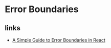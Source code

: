 # Error Boundaries

## links

- [A Simple Guide to Error Boundaries in React](https://alligator.io/react/error-boundaries/)
